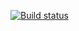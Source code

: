 [![Build status](https://ci.appveyor.com/api/projects/status/6i12d7hakrwl1vby?svg=true)](https://ci.appveyor.com/project/Pexini/api-ci)
